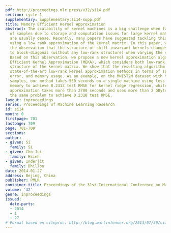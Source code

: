 ```yaml
---
pdf: http://proceedings.mlr.press/v32/si14.pdf
section: cycle-1
supplementary: Supplementary:si14-supp.pdf
title: Memory Efficient Kernel Approximation
abstract: The scalability of kernel machines is a big challenge when facing millions
  of samples due to storage and computation issues for large kernel matrices, that
  are usually dense. Recently, many papers have suggested tackling this problem by
  using a low rank approximation of the kernel matrix. In this paper, we first make
  the observation that the structure of shift-invariant kernels changes from low-rank
  to block-diagonal (without any low-rank structure) when varying the scale parameter.
  Based on this observation, we propose a new kernel approximation algorithm – Memory
  Efficient Kernel Approximation (MEKA), which considers both low-rank and clustering
  structure of the kernel matrix. We show that the resulting algorithm outperforms
  state-of-the-art low-rank kernel approximation methods in terms of speed, approximation
  error, and memory usage. As an example, on the MNIST2M dataset with two-million
  samples, our method takes 550 seconds on a single machine using less than 500 MBytes
  memory to achieve 0.2313 test RMSE for kernel ridge regression, while standard Nyström
  approximation takes more than 2700 seconds and uses more than 2 GBytes memory on
  the same problem to achieve 0.2318 test RMSE.
layout: inproceedings
series: Proceedings of Machine Learning Research
id: si14
month: 0
firstpage: 701
lastpage: 709
page: 701-709
sections: 
author:
- given: Si
  family: Si
- given: Cho-Jui
  family: Hsieh
- given: Inderjit
  family: Dhillon
date: 2014-01-27
address: Bejing, China
publisher: PMLR
container-title: Proceedings of the 31st International Conference on Machine Learning
volume: '32'
genre: inproceedings
issued:
  date-parts:
  - 2014
  - 1
  - 27
# Format based on citeproc: http://blog.martinfenner.org/2013/07/30/citeproc-yaml-for-bibliographies/
---
```

